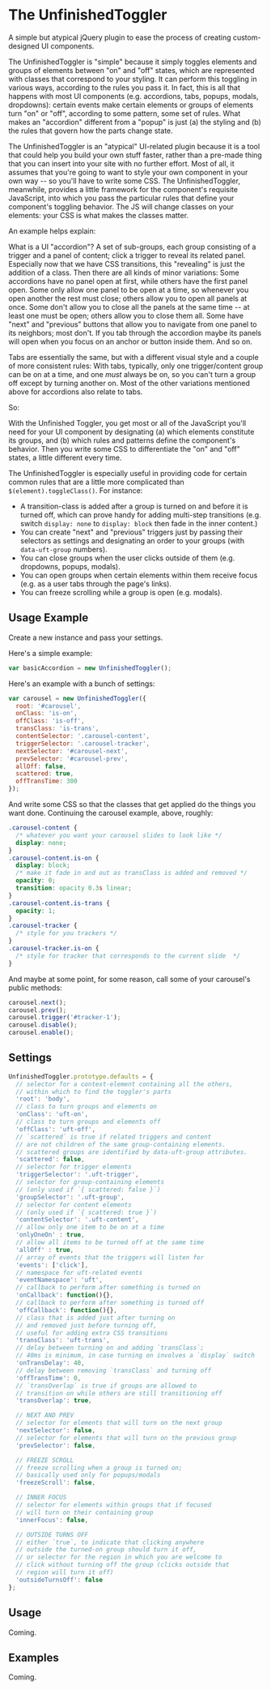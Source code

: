 # The UnfinishedToggler

A simple but atypical jQuery plugin to ease the process of creating custom-designed UI components.

The UnfinishedToggler is "simple" because it simply toggles elements and groups of elements between "on" and "off" states, which are represented with classes that correspond to your styling. It can perform this toggling in various ways, according to the rules you pass it. In fact, this is all that happens with most UI components (e.g. accordions, tabs, popups, modals, dropdowns): certain events make certain elements or groups of elements turn "on" or "off", according to some pattern, some set of rules. What makes an "accordion" different from a "popup" is just (a) the styling and (b) the rules that govern how the parts change state.

The UnfinishedToggler is an "atypical" UI-related plugin because it is a tool that could help you build your own stuff faster, rather than a pre-made thing that you can insert into your site with no further effort. Most of all, it assumes that you're going to want to style your own component in your own way -- so you'll have to write some CSS. The UnfinishedToggler, meanwhile, provides a little framework for the component's requisite JavaScript, into which you pass the particular rules that define your component's toggling behavior. The JS will change classes on your elements: your CSS is what makes the classes matter.

An example helps explain:

What is a UI "accordion"? A set of sub-groups, each group consisting of a trigger and a panel of content; click a trigger to reveal its related panel. Especially now that we have CSS transitions, this "revealing" is just the addition of a class. Then there are all kinds of minor variations: Some accordions have no panel open at first, while others have the first panel open. Some only allow one panel to be open at a time, so whenever you open another the rest must close; others allow you to open all panels at once. Some don't allow you to close all the panels at the same time -- at least one must be open; others allow you to close them all. Some have "next" and "previous" buttons that allow you to navigate from one panel to its neighbors; most don't. If you tab through the accordion maybe its panels will open when you focus on an anchor or button inside them. And so on.

Tabs are essentially the same, but with a different visual style and a couple of more consistent rules: With tabs, typically, only one trigger/content group can be on at a time, and one *must* always be on, so you can't turn a group off except by turning another on. Most of the other variations mentioned above for accordions also relate to tabs.

So:

With the Unfinished Toggler, you get most or all of the JavaScript you'll need for your UI component by designating (a) which elements constitute its groups, and (b) which rules and patterns define the component's behavior. Then you write some CSS to differentiate the "on" and "off" states, a little different every time.

The UnfinishedToggler is especially useful in providing code for certain common rules that are a little more complicated than `$(element).toggleClass()`. For instance:

- A transition-class is added after a group is turned on and before it is turned off, which can prove handy for adding multi-step transitions (e.g. switch `display: none` to `display: block` then fade in the inner content.)
- You can create "next" and "previous" triggers just by passing their selectors as settings and designating an order to your groups (with `data-uft-group` numbers).
- You can close groups when the user clicks outside of them (e.g. dropdowns, popups, modals).
- You can open groups when certain elements within them receive focus (e.g. as a user tabs through the page's links).
- You can freeze scrolling while a group is open (e.g. modals).

## Usage Example

Create a new instance and pass your settings.

Here's a simple example:

```js
var basicAccordion = new UnfinishedToggler();
```

Here's an example with a bunch of settings:

```js
var carousel = new UnfinishedToggler({
  root: '#carousel',
  onClass: 'is-on',
  offClass: 'is-off',
  transClass: 'is-trans',
  contentSelector: '.carousel-content',
  triggerSelector: '.carousel-tracker',
  nextSelector: '#carousel-next',
  prevSelector: '#carousel-prev',
  allOff: false,
  scattered: true,
  offTransTime: 300
});
```

And write some CSS so that the classes that get applied do the things you want done. Continuing the carousel example, above, roughly:

```css
.carousel-content {
  /* whatever you want your carousel slides to look like */
  display: none;
}
.carousel-content.is-on {
  display: block;
  /* make it fade in and out as transClass is added and removed */
  opacity: 0;
  transition: opacity 0.3s linear;
}
.carousel-content.is-trans {
  opacity: 1;
}
.carousel-tracker {
  /* style for you trackers */
}
.carousel-tracker.is-on {
  /* style for tracker that corresponds to the current slide  */
}
```

And maybe at some point, for some reason, call some of your carousel's public methods:

```js
carousel.next();
carousel.prev();
carousel.trigger('#tracker-1');
carousel.disable();
carousel.enable();
```

## Settings

```js
UnfinishedToggler.prototype.defaults = {
  // selector for a context-element containing all the others,
  // within which to find the toggler's parts
  'root': 'body',
  // class to turn groups and elements on
  'onClass': 'uft-on',
  // class to turn groups and elements off
  'offClass': 'uft-off',
  // `scattered` is true if related triggers and content
  // are not children of the same group-containing elements.
  // scattered groups are identified by data-uft-group attributes.
  'scattered': false,
  // selector for trigger elements
  'triggerSelector': '.uft-trigger',
  // selector for group-containing elements
  // (only used if `{ scattered: false }`)
  'groupSelector': '.uft-group',
  // selector for content elements
  // (only used if `{ scattered: true }`)
  'contentSelector': '.uft-content',
  // allow only one item to be on at a time
  'onlyOneOn' : true,
  // allow all items to be turned off at the same time
  'allOff' : true,
  // array of events that the triggers will listen for
  'events': ['click'],
  // namespace for uft-related events
  'eventNamespace': 'uft',
  // callback to perform after something is turned on
  'onCallback': function(){},
  // callback to perform after something is turned off
  'offCallback': function(){},
  // class that is added just after turning on
  // and removed just before turning off,
  // useful for adding extra CSS transitions
  'transClass': 'uft-trans',
  // delay between turning on and adding `transClass`;
  // 40ms is minimum, in case turning on involves a `display` switch
  'onTransDelay': 40,
  // delay between removing `transClass` and turning off
  'offTransTime': 0,
  // `transOverlap` is true if groups are allowed to
  // transition on while others are still transitioning off
  'transOverlap': true,

  // NEXT AND PREV
  // selector for elements that will turn on the next group
  'nextSelector': false,
  // selector for elements that will turn on the previous group
  'prevSelector': false,

  // FREEZE SCROLL
  // freeze scrolling when a group is turned on;
  // basically used only for popups/modals
  'freezeScroll': false,

  // INNER FOCUS
  // selector for elements within groups that if focused
  // will turn on their containing group
  'innerFocus': false,

  // OUTSIDE TURNS OFF
  // either `true`, to indicate that clicking anywhere
  // outside the turned-on group should turn it off,
  // or selector for the region in which you are welcome to
  // click without turning off the group (clicks outside that
  // region will turn it off)
  'outsideTurnsOff': false
};
```

## Usage

Coming.

## Examples

Coming.
